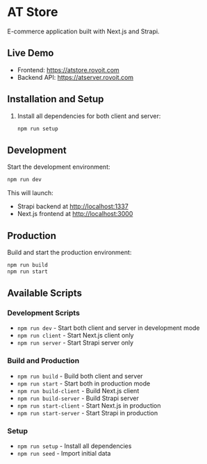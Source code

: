 # AT Store

E-commerce application built with Next.js and Strapi.

## Live Demo

- Frontend: <https://atstore.rovoit.com>
- Backend API: <https://atserver.rovoit.com>

## Installation and Setup

1. Install all dependencies for both client and server:

   ```bash
   npm run setup
   ```

## Development

Start the development environment:

```bash
npm run dev
```

This will launch:

- Strapi backend at <http://localhost:1337>
- Next.js frontend at <http://localhost:3000>

## Production

Build and start the production environment:

```bash
npm run build
npm run start
```

## Available Scripts

### Development Scripts

- `npm run dev` - Start both client and server in development mode
- `npm run client` - Start Next.js client only
- `npm run server` - Start Strapi server only

### Build and Production

- `npm run build` - Build both client and server
- `npm run start` - Start both in production mode
- `npm run build-client` - Build Next.js client
- `npm run build-server` - Build Strapi server
- `npm run start-client` - Start Next.js in production
- `npm run start-server` - Start Strapi in production

### Setup

- `npm run setup` - Install all dependencies
- `npm run seed` - Import initial data
